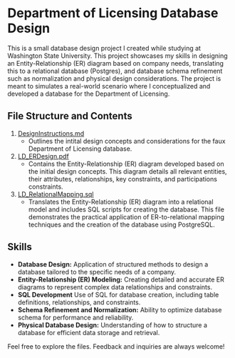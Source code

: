 # Department of Licensing Database Design

This is a small database design project I created while studying at Washington State University. This project showcases my skills in designing an Entity-Relationship (ER) diagram based on company needs, translating this to a relational database (Postgres), and database schema refinement such as normalization and physical design considerations. The project is meant to simulates a real-world scenario where I conceptualized and developed a database for the Department of Licensing. 

## File Structure and Contents
1. [DesignInstructions.md](https://github.com/Jade010/SQL/blob/main/DeptOfLicensing_DBDesign/DesignInstructions.md)
    - Outlines the intital design concepts and considerations for the faux Department of Licensing database.
2. [LD_ERDesign.pdf](https://github.com/Jade010/SQL/blob/main/DeptOfLicensing_DBDesign/LD_ERDesign.pdf)
    - Contains the Entity-Relationship (ER) diagram developed based on the initial design concepts. This diagram details all relevant entities, their attributes, relationships, key constraints, and participations constraints.
3. [LD_RelationalMapping.sql](https://github.com/Jade010/SQL/blob/main/DeptOfLicensing_DBDesign/LD_RelationalMapping.sql)
    - Translates the Entity-Relationship (ER) diagram into a relational model and includes SQL scripts for creating the database. This file demonstrates the practical application of ER-to-relational mapping techniques and the creation of the database using PostgreSQL.

## Skills
- **Database Design:** Application of structured methods to design a database tailored to the specific needs of a company.
- **Entity-Relationship (ER) Modeling:** Creating detailed and accurate ER diagrams to represent complex data relationships and constraints.
- **SQL Development** Use of SQL for database creation, including table definitions, relationships, and constraints.
- **Schema Refinement and Normalization:** Ability to optimize database schema for performance and reliability.
- **Physical Database Design:** Understanding of how to structure a database for efficient data storage and retrieval.

Feel free to explore the files. Feedback and inquiries are always welcome!

